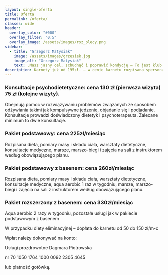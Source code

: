 ```yaml
---
layout: single-oferta
title: Oferta
permalink: /oferta/
classes: wide
header:
  overlay_color: "#000"
  overlay_filter: "0.5"
  overlay_image: /assets/images/rsz_plecy.png
sidebar:
  - title: "Grzegorz Matysiak"
    image: /assets/images/grzesiek.jpg
    image_alt: "Grzegorz Matysiak"
    text: „Masz jasny cel, schudnąć i poprawić kondycję – To jest klub właśnie dla Ciebie. Dagmara wskaże Ci jak to osiągnąć. Nasze wspaniałe trenerki zatroszczą się o odpowiednią dawkę ruchu, od klubowiczów dostaniesz nieograniczone wsparcie, dobre słowo i bardzo dużo uśmiechu. Dzięki wspaniałym osobom w klubie i odrobinie determinacji w pół roku zrzuciłem 25kg. Drogie Panie i Panowie – naprawdę się da”
description: Karnety już od 195zł. – w cenie karnetu rozpisana spersonalizowana dieta na każdy dzień, pomiary masy i składu ciała, warsztaty dietetyczne, konsultacje medyczne, zajęcia na sali z instruktorem, opcjonalnie zajęcia na basenie. Konsultacje psychodietetyczne już od 60zł.
---
```



### Konsultacje psychodietetyczne: cena 130 zł (pierwsza wizyta) 75 zł (kolejne wizyty).
Obejmują pomoc w rozwiązywaniu problemów związanych ze sposobem odżywiania takimi jak kompulsywne jedzenie, objadanie się i podjadanie. Konsultacje prowadzi doświadczony dietetyk i psychoterapeuta. Zalecane minimum to dwie konsultacje.

### Pakiet podstawowy: cena 225zł/miesiąc
Rozpisana dieta, pomiary masy i składu ciała, warsztaty dietetyczne, konsultacje medyczne, marsze, marszo-biegi i zajęcia na sali z instruktorem według obowiązującego planu.

### Pakiet podstawowy z basenem: cena 260zł/miesiąc
Rozpisana dieta, pomiary masy i składu ciała, warsztaty dietetyczne, konsultacje medyczne, aqua aerobic 1 raz w tygodniu, marsze, marszo-biegi i zajęcia na sali z instruktorem według obowiązującego planu.

### Pakiet rozszerzony z basenem: cena 330zł/miesiąc
Aqua aerobic 2 razy w tygodniu, pozostałe usługi jak w pakiecie podstawowym z basenem




W przypadku diety eliminacyjnej – dopłata do karnetu od
50 do 150 zł/m-c

Wpłat należy dokonywać na konto: 

Usługi prozdrowotne Dagmara Piotrowska

nr 70 1050 1764 1000 0092 2305 4645 


lub płatność gotówką.